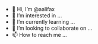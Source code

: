 - 👋 Hi, I’m @aalifax
- 👀 I’m interested in ...
- 🌱 I’m currently learning ...
- 💞️ I’m looking to collaborate on ...
- 📫 How to reach me ...

<!---
aalifax/aalifax is a ✨ special ✨ repository because its `README.md` (this file) appears on your GitHub profile.
You can click the Preview link to take a look at your changes.
--->

